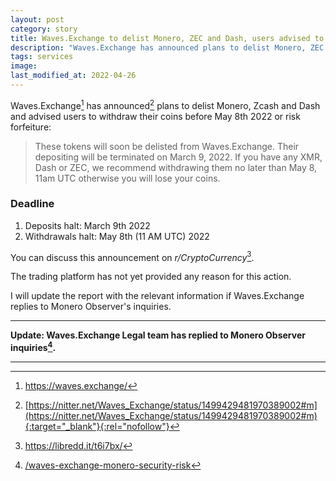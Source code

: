 ```yaml
---
layout: post
category: story
title: Waves.Exchange to delist Monero, ZEC and Dash, users advised to withdraw coins before May 8th or risk forfeiture
description: "Waves.Exchange has announced plans to delist Monero, ZEC and Dash and advised users to withdraw their coins before May 8th 2022 or risk forfeiture."
tags: services
image: 
last_modified_at: 2022-04-26
---
```


Waves.Exchange[^1] has announced[^2] plans to delist Monero, Zcash and Dash and advised users to withdraw their coins before May 8th 2022 or risk forfeiture:

> These tokens will soon be delisted from Waves.Exchange. Their depositing will be terminated on March 9, 2022. If you have any XMR, Dash or ZEC, we recommend withdrawing them no later than May 8, 11am UTC otherwise you will lose your coins.

### Deadline

1. Deposits halt: March 9th 2022
2. Withdrawals halt: May 8th (11 AM UTC) 2022

You can discuss this announcement on *r/CryptoCurrency*[^3].

The trading platform has not yet provided any reason for this action.

I will update the report with the relevant information if Waves.Exchange replies to Monero Observer's inquiries.

---

**Update: Waves.Exchange Legal team has replied to Monero Observer inquiries[^4].**

---

[^1]: https://waves.exchange/
[^2]: [https://nitter.net/Waves_Exchange/status/1499429481970389002#m](https://nitter.net/Waves_Exchange/status/1499429481970389002#m){:target="_blank"}{:rel="nofollow"}
[^3]: https://libredd.it/t6i7bx/
[^4]: [/waves-exchange-monero-security-risk](/waves-exchange-monero-security-risk)
